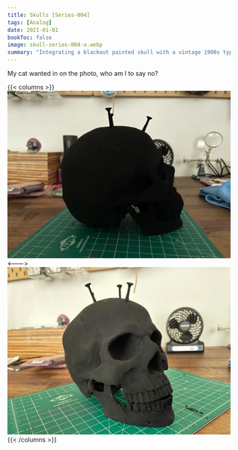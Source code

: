 ```yaml
---
title: Skulls [Series-004]
tags: [Analog]
date: 2021-01-01
bookToc: false
image: skull-series-004-a.webp
summary: "Integrating a blackout painted skull with a vintage 1900s typewriter."
---
```

My cat wanted in on the photo, who am I to say no?

{{< columns >}}
![](skull-series-004-b.webp)
<--->
![](skull-series-004-c.webp)
{{< /columns >}}
